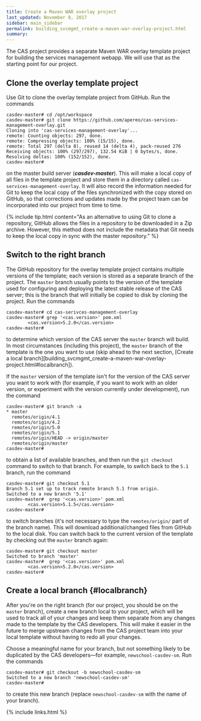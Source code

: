 ```yaml
---
title: Create a Maven WAR overlay project
last_updated: November 8, 2017
sidebar: main_sidebar
permalink: building_svcmgmt_create-a-maven-war-overlay-project.html
summary:
---
```


The CAS project provides a separate Maven WAR overlay template project for building the services management webapp. We will use that as the starting point for our project.

## Clone the overlay template project

Use Git to clone the overlay template project from GitHub. Run the commands

```console
casdev-master# cd /opt/workspace
casdev-master# git clone https://github.com/apereo/cas-services-management-overlay.git
Cloning into 'cas-services-management-overlay'...
remote: Counting objects: 297, done.
remote: Compressing objects: 100% (15/15), done.
remote: Total 297 (delta 8), reused 14 (delta 4), pack-reused 276
Receiving objects: 100% (297/297), 132.54 KiB | 0 bytes/s, done.
Resolving deltas: 100% (152/152), done.
casdev-master#  
```

on the master build server (***casdev-master***). This will make a local copy of all files in the template project and store them in a directory called `cas-services-management-overlay`. It will also record the information needed for Git to keep the local copy of the files synchronized with the copy stored on GitHub, so that corrections and updates made by the project team can be incorporated into our project from time to time.

{% include tip.html content="As an alternative to using Git to clone a repository, GitHub allows the files in a repository to be downloaded in a Zip archive. However, this method does not include the metadata that Git needs to keep the local copy in sync with the master repository." %}

## Switch to the right branch

The GitHub repository for the overlay template project contains multiple versions of the template; each version is stored as a separate branch of the project. The `master` branch usually points to the version of the template used for configuring and deploying the latest stable release of the CAS server; this is the branch that will initially be copied to disk by cloning the project. Run the commands

```console
casdev-master# cd cas-serivces-management-overlay
casdev-master# grep '<cas.version>' pom.xml
        <cas.version>5.2.0</cas.version>
casdev-master#  
```

to determine which version of the CAS server the `master` branch will build. In most circumstances (including this project), the `master` branch of the template is the one you want to use (skip ahead to the next section, [Create a local branch][building_svcmgmt_create-a-maven-war-overlay-project.html#localbranch]).

If the `master` version of the template isn't for the version of the CAS server you want to work with (for example, if you want to work with an older version, or experiment with the version currently under development), run the command

```console
casdev-master# git branch -a
* master
  remotes/origin/4.1
  remotes/origin/4.2
  remotes/origin/5.0
  remotes/origin/5.1
  remotes/origin/HEAD -> origin/master
  remotes/origin/master
casdev-master#  
```

to obtain a list of available branches, and then run the `git checkout` command to switch to that branch. For example, to switch back to the `5.1` branch, run the command

```console
casdev-master# git checkout 5.1
Branch 5.1 set up to track remote branch 5.1 from origin.
Switched to a new branch '5.1'
casdev-master#  grep '<cas.version>' pom.xml
        <cas.version>5.1.5</cas.version>
casdev-master#  
```

to switch branches (it's not necessary to type the `remotes/origin/` part of the branch name). This will download additional/changed files from GitHub to the local disk. You can switch back to the current version of the template by checking out the `master` branch again:

```console
casdev-master# git checkout master
Switched to branch 'master'
casdev-master#  grep '<cas.version>' pom.xml
        <cas.version>5.2.0</cas.version>
casdev-master#  
```

## Create a local branch {#localbranch}

After you're on the right branch (for our project, you should be on the `master` branch), create a new branch local to your project, which will be used to track all of your changes and keep them separate from any changes made to the template by the CAS developers. This will make it easier in the future to merge upstream changes from the CAS project team into your local template without having to redo all your changes.

Choose a meaningful name for your branch, but not something likely to be duplicated by the CAS developers&mdash;for example, `newschool-casdev-sm`. Run the commands

```console
casdev-master# git checkout -b newschool-casdev-sm
Switched to a new branch 'newschool-casdev-sm'
casdev-master#  
```

to create this new branch (replace `newschool-casdev-sm` with the name of your branch).

{% include links.html %}
